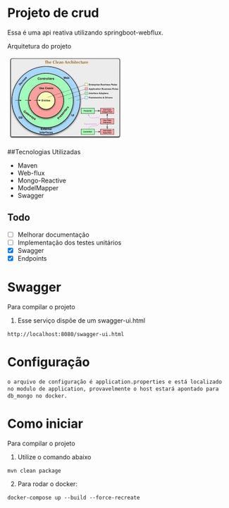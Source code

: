 # Projeto de crud

Essa é uma api reativa utilizando springboot-webflux.


Arquitetura do projeto

![Alt text](clean/download.jfif?raw=true "Clean Architecture")



##Tecnologias Utilizadas


* Maven
* Web-flux
* Mongo-Reactive
* ModelMapper
* Swagger

## Todo
- [ ] Melhorar documentação
- [ ] Implementação dos testes unitários
- [x] Swagger
- [x] Endpoints

# Swagger
Para compilar o projeto
1. Esse serviço dispõe de um swagger-ui.html
```
http://localhost:8080/swagger-ui.html
```


# Configuração
```
o arquivo de configuração é application.properties e está localizado no modulo de application, provavelmente o host estará apontado para db_mongo no docker.
```

# Como iniciar
Para compilar o projeto
1. Utilize o comando abaixo
```
mvn clean package 
```


2. Para rodar o docker:
```
docker-compose up --build --force-recreate
```

